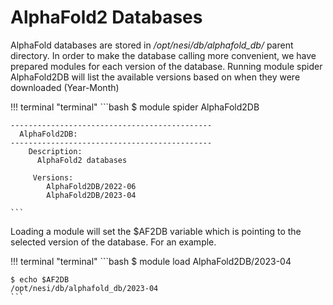 # AlphaFold2 Databases

AlphaFold databases are stored in */opt/nesi/db/alphafold_db/*  parent directory. In order to make the database calling more convenient, we have prepared modules for each version of the database. Running module spider AlphaFold2DB will list the available versions based on when they were downloaded (Year-Month)

!!! terminal "terminal"
    ```bash
    $ module spider AlphaFold2DB

    ---------------------------------------------
      AlphaFold2DB:
    ---------------------------------------------
        Description:
          AlphaFold2 databases
    
         Versions:
            AlphaFold2DB/2022-06
            AlphaFold2DB/2023-04

    ```
Loading a module will set the $AF2DB variable which is pointing to the  selected version of the database. For an example. 

!!! terminal "terminal"
    ```bash
    $ module load AlphaFold2DB/2023-04
    
    $ echo $AF2DB 
    /opt/nesi/db/alphafold_db/2023-04
    ```